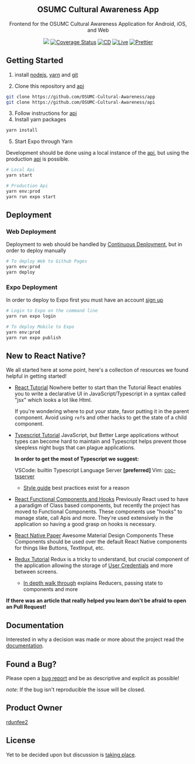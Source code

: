 <div align="center">
  <h2 align="center">OSUMC Cultural Awareness App</h2>

  <p align="center">
    Frontend for the OSUMC Cultural Awareness Application for Android, iOS, and Web
  </p>
  <a href="https://travis-ci.com/OSUMC-Cultural-Awareness/app"><img src="https://travis-ci.com/OSUMC-Cultural-Awareness/app.svg?branch=main"/></a>
  <a href='https://coveralls.io/github/OSUMC-Cultural-Awareness/app?branch=main'><img src='https://coveralls.io/repos/github/OSUMC-Cultural-Awareness/app/badge.svg?branch=main' alt='Coverage Status' /></a>
  <a href="https://github.com/OSUMC-Cultural-Awareness/app/actions?query=workflow%3ACD"><img src="https://github.com/OSUMC-Cultural-Awareness/app/workflows/CD/badge.svg" alt="CD"/></a>
  <a href="https://osumc-cultural-awareness.github.io/app"><img src="https://img.shields.io/badge/App-View%20Live%20Web-blue" alt="Live"/></a>
  <a href="https://github.com/prettier/prettier"><img src="https://img.shields.io/badge/code_style-prettier-ff69b4.svg?style=flat-square" alt="Prettier"></a>
</div>

## Getting Started

1. install [nodejs](https://nodejs.org/en/download/), [yarn](https://classic.yarnpkg.com/en/docs/install/#mac-stable) and [git](https://git-scm.com/downloads)

2. Clone this repository and [api](https://github.com/OSUMC-Cultural-Awareness/api)

```sh
git clone https://github.com/OSUMC-Cultural-Awareness/app
git clone https://github.com/OSUMC-Cultural-Awareness/api
```

3. Follow instructions for [api](https://github.com/OSUMC-Cultural-Awareness/api/#getting-started)
4. Install yarn packages

```sh
yarn install
```

5. Start Expo through Yarn

Development should be done using a local instance of the [api](https://github.com/OSUMC-Cultural-Awareness/api), but using the production [api](https://github.com/OSUMC-Cultural-Awareness/api) is possible.

```sh
# Local Api
yarn start

# Production Api
yarn env:prod
yarn run expo start
```

## Deployment

### Web Deployment

Deployment to web should be handled by [Continuous Deployment](https://github.com/OSUMC-Cultural-Awareness/app/actions?query=workflow%3ACD), but in order to deploy manually

```sh
# To deploy Web to Github Pages
yarn env:prod
yarn deploy
```

### Expo Deployment

In order to deploy to Expo first you must have an account [sign up](https://expo.io/signup)

```sh
# Login to Expo on the command line
yarn run expo login

# To deploy Mobile to Expo
yarn env:prod
yarn run expo publish
```

## New to React Native?

We all started here at some point, here's a collection of resources we found helpful in getting started!

- [React Tutorial](https://reactjs.org/tutorial/tutorial.html) Nowhere better to start than the Tutorial
  React enables you to write a declarative UI in JavaScript/Typescript in a syntax called "jsx" which looks a lot like Html.

  If you're wondering where to put your state, favor putting it in the parent component. Avoid using `ref`s and other hacks to get the state
  of a child component.

- [Typescript Tutorial](https://www.typescriptlang.org/docs/handbook/release-notes/overview.html) JavaScript, but Better
  Large applications without types can become hard to maintain and Typescript helps prevent those sleepless night bugs that can plague applications.

  **In order to get the most of Typescript we suggest:**

  VSCode: builtin Typescript Language Server **[preferred]**
  Vim: [coc-tsserver](https://github.com/neoclide/coc-tsserver)

  - [Style guide](https://github.com/airbnb/javascript) best practices exist for a reason

- [React Functional Components and Hooks](https://reactjs.org/docs/hooks-intro.html)
  Previously React used to have a paradigm of Class based components, but recently the project has moved to Functional Components. These components use "hooks" to manage state, call Apis and more. They're used extensively in the application so having a good grasp on hooks is necessary.

- [React Native Paper](https://callstack.github.io/react-native-paper/index.html) Awesome Material Design Components
  These Components should be used over the default React Native components for things like Buttons, TextInput, etc.

- [Redux Tutorial](https://react-redux.js.org/introduction/basic-tutorial)
  Redux is a tricky to understand, but crucial component of the application allowing the storage of [User Credentials](https://github.com/OSUMC-Cultural-Awareness/app/blob/main/src/redux/UserReducer.ts) and more between screens.

  - [In depth walk through](https://www.valentinog.com/blog/redux/) explains Reducers, passing state to components and more

**If there was an article that really helped you learn don't be afraid to open an Pull Request!**

## Documentation

Interested in why a decision was made or more about the project read the [documentation](https://github.com/OSUMC-Cultural-Awareness/docs).

## Found a Bug?

Please open a [bug report](https://github.com/OSUMC-Cultural-Awareness/app/issues/new?assignees=&labels=app%2C+bug&template=bug_report.md&title=) and be as descriptive and explicit as possible!

_note:_ If the bug isn't reproducible the issue will be closed.

## Product Owner

[rdunfee2](https://github.com/rdunfee2)

## License

Yet to be decided upon but discussion is [taking place](https://github.com/OSUMC-Cultural-Awareness/app/issues/17).
